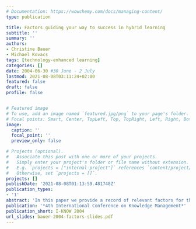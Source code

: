 ```yaml
---
# Documentation: https://wowchemy.com/docs/managing-content/
type: publication

title: Factors guiding your way to success in hybrid learning
subtitle: ''
summary: ''
authors:
- Christine Bauer
- Michael Kovacs
tags: [technology-enhanced learning]
categories: []
date: 2004-06-30 #30 June - 2 July
lastmod: 2021-08-08T03:11:24+02:00
featured: false
draft: false
profile: false


# Featured image
# To use, add an image named `featured.jpg/png` to your page's folder.
# Focal points: Smart, Center, TopLeft, Top, TopRight, Left, Right, BottomLeft, Bottom, BottomRight.
image:
  caption: ''
  focal_point: ''
  preview_only: false

# Projects (optional).
#   Associate this post with one or more of your projects.
#   Simply enter your project's folder or file name without extension.
#   E.g. `projects = ["internal-project"]` references `content/project/deep-learning/index.md`.
#   Otherwise, set `projects = []`.
projects: []
publishDate: '2021-08-08T01:13:59.481748Z'
publication_types:
- '1'
abstract: 'In this paper we provide a record of relevant factors for the reasonable selection of learning settings. Our work aims to help teachers, instructors, facilitators, etc. in creating a convenient blend of learning settings for their specific and unique hybrid learning environments. Research is in progress, for which this paper’s work forms the basis in order to create a matrix framework for systematically balancing learning environments.'
publication: '*4th International Conference on Knowledge Management*'
publication_short: I-KNOW 2004
url_slides: bauer-2004-factors-slides.pdf
---
```

